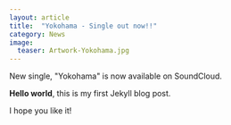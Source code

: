 ```yaml
---
layout: article
title:  "Yokohama - Single out now!!"
category: News
image:
  teaser: Artwork-Yokohama.jpg
---
```


New single, "Yokohama" is now available on SoundCloud.

**Hello world**, this is my first Jekyll blog post.

I hope you like it!
